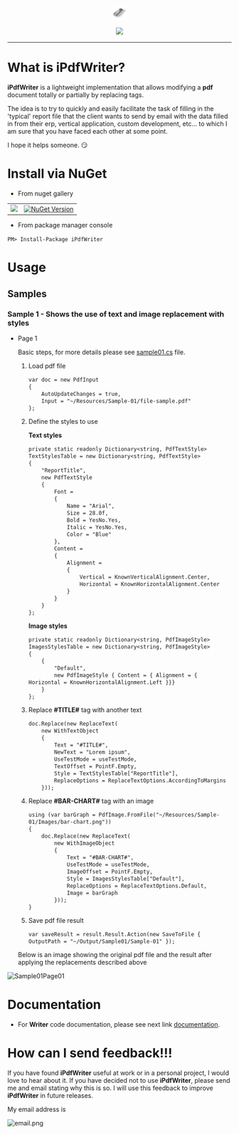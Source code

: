 <p align="center">
  <img src="https://github.com/iAJTin/iPdfWriter/blob/master/nuget/iPdfWriter.png" height="32"/>
</p>
<p align="center">
  <a href="https://github.com/iAJTin/iPdfWriter">
    <img src="https://img.shields.io/badge/iTin-iPdfWriter-green.svg?style=flat"/>
  </a>
</p>

***

# What is iPdfWriter?

**iPdfWriter** is a lightweight implementation that allows modifying a **pdf** document totally or partially by replacing tags.

The idea is to try to quickly and easily facilitate the task of filling in the 'typical' report file that the client wants to send by email with the data filled in from their erp, vertical application, custom development, etc... to which I am sure that you have faced each other at some point.

I hope it helps someone. :smirk:

# Install via NuGet

- From nuget gallery

<table>
  <tr>
    <td>
      <a href="https://github.com/iAJTin/iPdfWriter">
        <img src="https://img.shields.io/badge/-iPdfWriter-green.svg?style=flat"/>
      </a>
    </td>
    <td>
      <a href="https://www.nuget.org/packages/iPdfWriter/">
        <img alt="NuGet Version" 
             src="https://img.shields.io/nuget/v/iPdfWriter.svg" /> 
      </a>
    </td>  
  </tr>
</table>

- From package manager console

```PM> Install-Package iPdfWriter```

# Usage

## Samples

### Sample 1 - Shows the use of text and image replacement with styles

- Page 1

    Basic steps, for more details please see [sample01.cs] file.

    1. Load pdf file

        ```        
        var doc = new PdfInput
        {
            AutoUpdateChanges = true,
            Input = "~/Resources/Sample-01/file-sample.pdf"
        };
        ```             
    2. Define the styles to use
        
        **Text styles**
      
        ```        
        private static readonly Dictionary<string, PdfTextStyle> TextStylesTable = new Dictionary<string, PdfTextStyle>
        {
            "ReportTitle",
            new PdfTextStyle
            {
                Font =
                {
                    Name = "Arial",
                    Size = 28.0f,
                    Bold = YesNo.Yes,
                    Italic = YesNo.Yes,
                    Color = "Blue"
                },
                Content =
                {
                    Alignment =
                    {
                        Vertical = KnownVerticalAlignment.Center,
                        Horizontal = KnownHorizontalAlignment.Center
                    }
                }
            }
        };         
        ```
        **Image styles**
      
        ```
        private static readonly Dictionary<string, PdfImageStyle> ImagesStylesTable = new Dictionary<string, PdfImageStyle>
        {           
            {
                "Default",
                new PdfImageStyle { Content = { Alignment = { Horizontal = KnownHorizontalAlignment.Left }}}
            }
        };                
        ```
    3. Replace **#TITLE#** tag with another text

        ```
        doc.Replace(new ReplaceText(
            new WithTextObject
            {
                Text = "#TITLE#",
                NewText = "Lorem ipsum",
                UseTestMode = useTestMode,
                TextOffset = PointF.Empty,
                Style = TextStylesTable["ReportTitle"],
                ReplaceOptions = ReplaceTextOptions.AccordingToMargins
            }));            
        ```

    4. Replace **#BAR-CHART#** tag with an image

        ```
        using (var barGraph = PdfImage.FromFile("~/Resources/Sample-01/Images/bar-chart.png"))
        {
            doc.Replace(new ReplaceText(
                new WithImageObject
                {
                    Text = "#BAR-CHART#",
                    UseTestMode = useTestMode,
                    ImageOffset = PointF.Empty,
                    Style = ImagesStylesTable["Default"],
                    ReplaceOptions = ReplaceTextOptions.Default,
                    Image = barGraph
                }));
        }
        ```

    5. Save pdf file result
    
       ```
       var saveResult = result.Result.Action(new SaveToFile { OutputPath = "~/Output/Sample01/Sample-01" });
       ```
    Below is an image showing the original pdf file and the result after applying the replacements described above

![Sample01Page01][Sample01Page01] 


# Documentation

 - For **Writer** code documentation, please see next link [documentation].

# How can I send feedback!!!

If you have found **iPdfWriter** useful at work or in a personal project, I would love to hear about it. If you have decided not to use **iPdfWriter**, please send me and email stating why this is so. I will use this feedback to improve **iPdfWriter** in future releases.

My email address is 

![email.png][email] 

[email]: ./assets/email.png "email"
[documentation]: ./documentation/iTin.Utilities.Pdf.Writer.md
[Test samples]: https://github.com/iAJTin/iPdfWriter/tree/v1.0.2/src/test/iPdfWriter.ConsoleAppCore

[sample01.cs]: https://github.com/iAJTin/iPdfWriter/blob/master/src/test/iPdfWriter.ConsoleAppCore/Code/Sample01.cs
[Sample01Page01]: ./assets/samples/sample1/page1.png "sample01 - page01"
